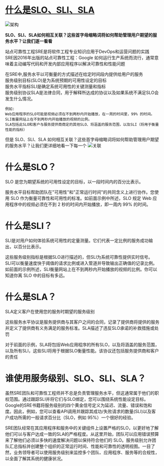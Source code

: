 # [什么是SLO、SLI、SLA](https://www.toutiao.com/article/7210203503695020603/)  
![架构](https://p3-sign.toutiaoimg.com/tos-cn-i-qvj2lq49k0/c44a5a5e656349f88fa76693526f5cd5~noop.image?_iz=58558&from=article.pc_detail&x-expires=1680054037&x-signature=UsRbrZ%2FCywaU6CfhAIcduj%2BTd5o%3D) 

**SLO、SLI、SLA如何相互关联？这些首字母缩略词将如何帮助管理用户期望的服务水平？让我们逐一看看**  

站点可靠性工程SRE是将软件工程专业知识应用于DevOps和运营问题的实践  
SRE因2016年出版的站点可靠性工程：Google 如何运行生产系统而流行，通常意味着主动编写代码和开发内部应用程序以解决可靠性和性能问题    

在SRE中,服务水平以可衡量的方式描述在给定时间段内提供给用户的服务   
        服务级别目标(SLO)是为系统预期的可用性设定的目标   
        服务水平指标SLI是确定系统可用性的关键测量和指标   
        服务级别协议SLA是法律合同，用于解释所达成的协议以及如果系统不满足SLO会发生什么情况。 
```
例如:
Web应用程序的SLO可能是视频必须在不到两秒内开始播放，在一周的时间里，99% 的时间。
SLI衡量网站上在不到两秒内开始播放的视频的比例。
SLA包括此SLO和客户与服务提供商商定的其他SLO、将涵盖的服务范围，以及SLI（将用于衡量性能的指标）
```
但是 SLO、SLI、SLA 如何相互关联？这些首字母缩略词将如何帮助管理用户期望的服务水平？让我们更详细地看一下每一个
![关联](https://p3-sign.toutiaoimg.com/tos-cn-i-qvj2lq49k0/e32a2d0118ec436da5a3d3bf536685c5~noop.image?_iz=58558&from=article.pc_detail&x-expires=1680054037&x-signature=zli0n2A6DV%2BAWwV%2BlBLb4E10u1c%3D)   

# 什么是SLO？
SLO 是您为期望系统的可用性设定的目标，以一段时间内的百分比表示。  

服务水平目标帮助团队在"可用性"和"正常运行时间"的共同含义上进行协作。您使用 SLO 作为衡量可靠性和可用性的标准。如前面示例中所述，SLO 规定 Web 应用程序中的视频必须在不到 2 秒的时间内开始播放，即一周内 99% 的时间。  

# 什么是SLI？
SLI是对用户如何体验系统可用性的定量测量。它们代表一定比例的服务成功输出，以百分比表示。  

这些服务级别指标是根据SLO进行描述的，但SLI为系统可靠性提供实时信号。  
SLI可以衡量速度快于阈值的请求比例或进入管道并导致输出正确值的记录比例。如前面的示例所述，SLI衡量网站上在不到两秒内开始播放的视频的比例。你可以知道你离 SLO 中的目标有多远。  

# 什么是SLA？
SLA定义客户在使用您的服务时期望的服务级别  

这些服务水平协议是服务提供商与其客户之间的合同，记录了提供商将提供的服务并定义了提供商有义务满足的服务标准。SLA描述了违反SLO承诺的补救措施或处罚  


对于前面的示例，SLA将包括Web应用程序的所有SLO，以及将涵盖的服务范围，以及所有SLI，这些SLI将用于根据SLO衡量性能。该协议还包括服务提供商和客户的责任   

# 谁使用服务级别、SLO、SLI、SLA？
虽然SRE团队和可靠性工程师并不总是负责管理服务水平，但这通常属于他们的职权范围。通过跟踪SLI并将它们与SLO绑定，您可以围绕系统性能设定目标。Google的SRE书籍将服务级别的四个黄金信号定义为延迟、流量、错误和饱和度。因此，例如，您可以查看API调用并跟踪其成功/失败请求的数量(SLI)以及客户成功所需的一般请求百分比（SLO，例如 95%）一个很好的经验。  

SRE团队经常在其应用程序和服务中的关键组件上设置严格的SLO，以更好地了解他们可以与客户达成一致的SLA的严格程度。从这里开始，团队可以应用错误预算来了解他们必须以多快的速度解决问题以保持符合他们的 SLO。服务级别允许团队汇总指标并创建整个组织的正常运行时间、性能和可靠性的透明视图。一目了然，业务领导者可以使用服务级别来监控多个团队、应用程序、服务等的合规性，以全面了解其系统的健康状况。   

